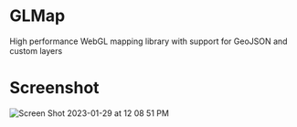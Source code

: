 # GLMap
High performance WebGL mapping library with support for GeoJSON and custom layers

# Screenshot
![Screen Shot 2023-01-29 at 12 08 51 PM](https://user-images.githubusercontent.com/106203063/215357334-2a8a3fbd-e723-4e44-a29e-8d4f10417b49.png)
